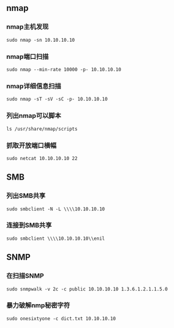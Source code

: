 ## nmap
### nmap主机发现
    sudo nmap -sn 10.10.10.10
### nmap端口扫描
    sudo nmap --min-rate 10000 -p- 10.10.10.10
### nmap详细信息扫描
    sudo nmap -sT -sV -sC -p- 10.10.10.10
### 列出nmap可以脚本
    ls /usr/share/nmap/scripts

### 抓取开放端口横幅
    sudo netcat 10.10.10.10 22

## SMB
### 列出SMB共享
    sudo smbclient -N -L \\\\10.10.10.10
### 连接到SMB共享
    sudo smbclient \\\\10.10.10.10\\enil

## SNMP
### 在扫描SNMP
    sudo snmpwalk -v 2c -c public 10.10.10.10 1.3.6.1.2.1.1.5.0
### 暴力破解nmp秘密字符
    sudo onesixtyone -c dict.txt 10.10.10.10